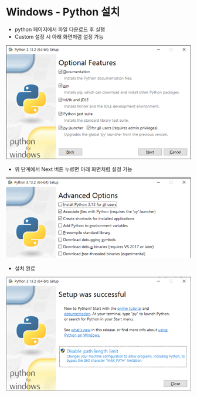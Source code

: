 # Windows - Python 설치
- python 페이지에서 파일 다운로드 후 실행
- Custom 설정 시 아래 화면처럼 설정 가능

![Python Custom 설치1](images/python_custom1.png)

- 위 단계에서 Next 버튼 누르면 아래 화면처럼 설정 가능

![Python Custom 설치2](images/python-custom2.png)

- 설치 완료

![설치 완료](images/installed.png)